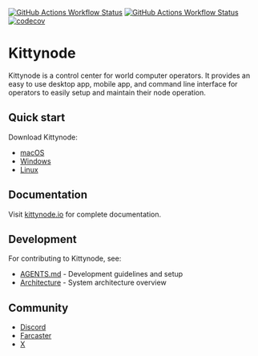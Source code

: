 [![GitHub Actions Workflow Status](https://img.shields.io/github/actions/workflow/status/blackkittylabs/kittynode/ci-javascript.yaml?branch=main&logo=GitHub%20Actions&label=build-js)](https://github.com/blackkittylabs/kittynode/actions/workflows/ci-javascript.yaml?query=branch:main)
[![GitHub Actions Workflow Status](https://img.shields.io/github/actions/workflow/status/blackkittylabs/kittynode/ci-rust.yaml?branch=main&logo=GitHub%20Actions&label=build-rs)](https://github.com/blackkittylabs/kittynode/actions/workflows/ci-rust.yaml?query=branch:main)
[![codecov](https://codecov.io/github/blackkittylabs/kittynode/graph/badge.svg?token=TJAUBD8RPT)](https://codecov.io/github/blackkittylabs/kittynode)

# Kittynode

Kittynode is a control center for world computer operators. It provides an easy to use desktop app, mobile app, and command line interface for operators to easily setup and maintain their node operation.

## Quick start

Download Kittynode:

- [macOS](https://github.com/blackkittylabs/kittynode/releases/latest)
- [Windows](https://github.com/blackkittylabs/kittynode/releases/latest)
- [Linux](https://github.com/blackkittylabs/kittynode/releases/latest)

## Documentation

Visit [kittynode.io](https://kittynode.io) for complete documentation.

## Development

For contributing to Kittynode, see:

- [AGENTS.md](AGENTS.md) - Development guidelines and setup
- [Architecture](./docs/src/content/docs/reference/architecture.mdx) - System architecture overview

## Community

- [Discord](https://discord.gg/kittynode)
- [Farcaster](https://farcaster.xyz/kittynode)
- [X](https://x.com/kittynode)
